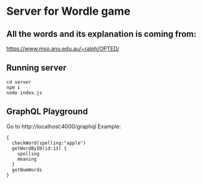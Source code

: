 # Server for Wordle game 
## All the words and its explanation is coming from:
https://www.mso.anu.edu.au/~ralph/OPTED/
 
## Running server
```
cd server
npm i
node index.js
```

## GraphQL Playground
Go to http://localhost:4000/graphql
Example:

```
{
  checkWord(spelling:"apple")
  getWordByID(id:13) {
    spelling
    meaning
  }
  getNumWords
}
```